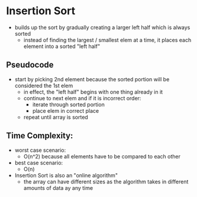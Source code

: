 # Insertion Sort

- builds up the sort by gradually creating a larger left half which is always sorted
  - instead of finding the largest / smallest elem at a time, it places each element into a sorted "left half"

## Pseudocode

- start by picking 2nd element because the sorted portion will be considered the 1st elem
  - in effect, the "left half" begins with one thing already in it
  - continue to next elem and if it is incorrect order:
    - iterate through sorted portion
    - place elem in correct place
  - repeat until array is sorted


## Time Complexity:

- worst case scenario: 
  - O(n^2) because all elements have to be compared to each other
- best case scenario:
  - O(n)
- Insertion Sort is also an "online algorithm"
  - the array can have different sizes as the algorithm takes in different amounts of data ay any time